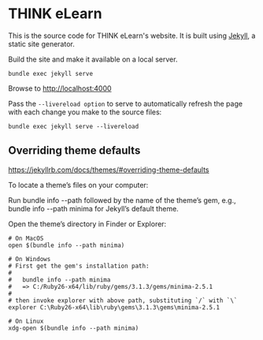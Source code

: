 # THINK eLearn

This is the source code for THINK eLearn's website. It is built using [Jekyll](https://jekyllrb.com/), a static site generator.

Build the site and make it available on a local server.

    bundle exec jekyll serve

Browse to <http://localhost:4000>

Pass the `--livereload option` to serve to automatically refresh the page with each change you make to the source files:

    bundle exec jekyll serve --livereload

## Overriding theme defaults

<https://jekyllrb.com/docs/themes/#overriding-theme-defaults>

To locate a theme’s files on your computer:

Run bundle info --path followed by the name of the theme’s gem, e.g., bundle info --path minima for Jekyll’s default theme.

Open the theme’s directory in Finder or Explorer:

    # On MacOS
    open $(bundle info --path minima)

    # On Windows
    # First get the gem's installation path:
    #
    #   bundle info --path minima
    #   => C:/Ruby26-x64/lib/ruby/gems/3.1.3/gems/minima-2.5.1
    #
    # then invoke explorer with above path, substituting `/` with `\`
    explorer C:\Ruby26-x64\lib\ruby\gems\3.1.3\gems\minima-2.5.1

    # On Linux
    xdg-open $(bundle info --path minima)
